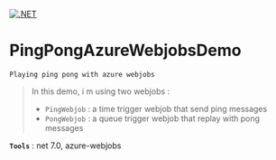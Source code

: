 [![.NET](https://github.com/aimenux/PingPongAzureWebjobsDemo/actions/workflows/ci.yml/badge.svg?branch=main)](https://github.com/aimenux/PingPongAzureWebjobsDemo/actions/workflows/ci.yml)

# PingPongAzureWebjobsDemo
```
Playing ping pong with azure webjobs
```

> In this demo, i m using two webjobs :
> - `PingWebjob` : a time trigger webjob that send ping messages
> - `PongWebjob` : a queue trigger webjob that replay with pong messages

**`Tools`** : net 7.0, azure-webjobs
